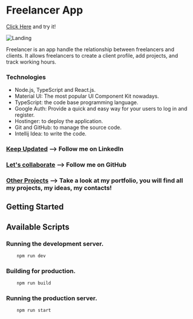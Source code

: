 # Freelancer App

[Click Here](https://freelancer.tullio-forneris.it) and try it!

![Landing](src/assets/landing.png)

Freelancer is an app handle the relationship between freelancers and clients. It allows freelancers to create a client profile, add projects, and track working hours.

### Technologies

- Node.js, TypeScript and React.js.
- Material UI: The most popular UI Component Kit nowadays.
- TypeScript: the code base programming language.
- Google Auth: Provide a quick and easy way for your users to log in and register.
- Hostinger: to deploy the application.
- Git and GitHub: to manage the source code.
- Intellij Idea: to write the code.

### [Keep Updated](https://linkedin.com/in/tullio-forneris) --> Follow me on LinkedIn
### [Let's collaborate](https://github.com/sonotullio) --> Follow me on GitHub
### [Other Projects](https://tullio-forneris.it) --> Take a look at my portfolio, you will find all my projects, my ideas, my contacts!

## Getting Started



## Available Scripts

### Running the development server.

```bash
    npm run dev
```

### Building for production.

```bash
    npm run build
```

### Running the production server.

```bash
    npm run start
```